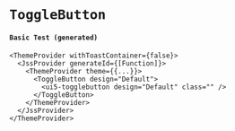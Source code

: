 # `ToggleButton`

#### `Basic Test (generated)`

```
<ThemeProvider withToastContainer={false}>
  <JssProvider generateId={[Function]}>
    <ThemeProvider theme={{...}}>
      <ToggleButton design="Default">
        <ui5-togglebutton design="Default" class="" />
      </ToggleButton>
    </ThemeProvider>
  </JssProvider>
</ThemeProvider>
```

